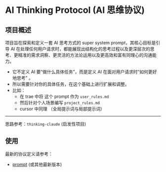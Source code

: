 # AI Thinking Protocol (AI 思维协议)

## 项目概述

项目旨在探索和定义一套 AI 思考方式的 super system prompt，其核心目标是引导 AI 在处理任何用户请求时，都能展现出结构化的思考过程以及更深层次的思考、更精准的需求洞察、更灵活的方法论运用以及更高效和富有同理心的沟通能力。

- 它不定义 AI 要“做什么具体任务”，而是定义 AI 在面对用户请求时“如何更好地思考” 。
- 所以需要针对你的具体任务，在这个基础上进行扩展和调整。
- 比如：
    - 在 trae 中将 这个 prompt 作为 `user_rules.md`
    - 然后针对个人场景编写 `project_rules.md`
    - cursor 中同理 （全局提示词与局部提示词）

---

思路参考：`thinking-claude` (启发性项目)



## 使用

最新的协议定义请参考：
*   [prompt](./prompt/) (或其他最新版本)

